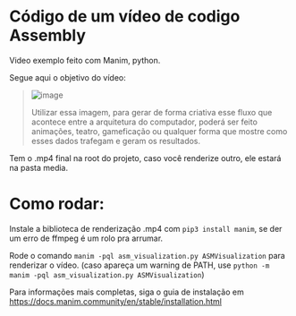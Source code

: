 # Código de um vídeo de codigo Assembly

Video exemplo feito com Manim, python.

Segue aqui o objetivo do vídeo:

> ![image](https://github.com/user-attachments/assets/747580aa-9b39-46a2-bcfa-00d8d811b799)
>
> Utilizar essa imagem, para gerar de forma criativa esse fluxo que acontece entre a arquitetura do computador, poderá ser feito animações, teatro, gameficação ou qualquer forma que mostre como esses dados trafegam e geram os resultados.

Tem o .mp4 final na root do projeto, caso você renderize outro, ele estará na pasta media.

# Como rodar:

Instale a biblioteca de renderização .mp4 com `pip3 install manim`, se der um erro de ffmpeg é um rolo pra arrumar.

Rode o comando `manim -pql asm_visualization.py ASMVisualization` para renderizar o vídeo. (caso apareça um warning de PATH, use `python -m manim -pql asm_visualization.py ASMVisualization`)

Para informações mais completas, siga o guia de instalação em https://docs.manim.community/en/stable/installation.html
